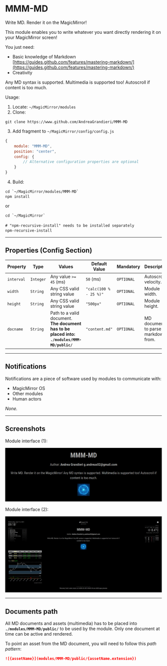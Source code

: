 # MMM-MD

Write MD. Render it on the MagicMirror!

This module enables you to write whatever you want directly rendering it on your MagicMirror screen! 

You just need:

- Basic knowledge of Markdown [https://guides.github.com/features/mastering-markdown/](https://guides.github.com/features/mastering-markdown/)
- Creativity

Any MD syntax is supported. Multimedia is supported too!
Autoscroll if content is too much.

Usage:

1. Locate: `~/MagicMirror/modules`
2. Clone:

```shell
git clone https://www.github.com/AndreaGrandieri/MMM-MD
```

3. Add fragment to `~/MagicMirror/config/config.js`

```js
{
    module: "MMM-MD",
    position: "center",
    config: {
        // Alternative configuration properties are optional
    }
}
```

4. Build:

```shell
cd `~/MagicMirror/modules/MMM-MD`
npm install
```

or

```shell
cd `~/MagicMirror`

# "npm-recursive-install" needs to be installed separately 
npm-recursive-install 
```

---

## Properties (Config Section)

| Property   | Type      | Values                                                                                       | Default Value          | Mandatory  | Description                         |
| ---------- | --------- | -------------------------------------------------------------------------------------------- | ---------------------- | ---------- | ----------------------------------- |
| `interval` | `Integer` | Any value `>= 45` (ms)                                                                       | `50` (ms)              | `OPTIONAL` | Autoscroll velocity.                |
| `width`    | `String`  | Any CSS valid string value                                                                   | `"calc(100 % - 25 %)"` | `OPTIONAL` | Module width.                       |
| `height`   | `String`  | Any CSS valid string value                                                                   | `"500px"`              | `OPTIONAL` | Module height.                      |
| `docname`  | `String`  | Path to a valid document. __The document has to be placed into: `./modules/MMM-MD/public/`__ | `"content.md"`         | `OPTIONAL` | MD document to parse markdown from. |

---

## Notifications

Notifications are a piece of software used by modules to communicate with:

- MagicMirror OS
- Other modules
- Human actors

_None._

---

## Screenshots

Module interface (1):

![module_focus](assets/module_focus.PNG)

Module interface (2):

![module_overview](assets/module_overview.PNG)

---

## Documents path

All MD documents and assets (multimedia) has to be placed into __`./modules/MMM-MD/public/`__ to be used
by the module. Only one document at time can be active and rendered.

To point an asset from the MD document, you will need to follow this _path pattern_:

```md
![{assetName}](modules/MMM-MD/public/{assetName.extension})
```
